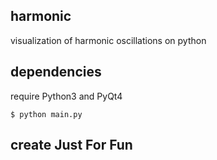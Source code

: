 ## harmonic
 visualization of harmonic oscillations on python

## dependencies
 require Python3 and PyQt4
 
```
$ python main.py
```
## create Just For Fun
